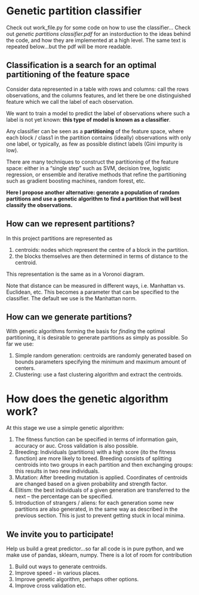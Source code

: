 # Genetic partition classifier

Check out work_file.py for some code on how to use the classifier...
Check out *genetic partitions classifier.pdf* for an instorduction to the ideas behind the code, and how they are implemented at a high level. The same text is repeated below...but the pdf will be more readable.

## Classification is a search for an optimal partitioning of the feature space
Consider data represented in a table with rows and columns: call the rows observations, and the columns features, and let there be one distinguished feature which we call the label of each observation. 

We want to train a model to predict the label of observations where such a label is not yet known: **this type of model is known as a classifier**.

Any classifier can be seen as a **partitioning** of the feature space, where each block / class1 in the partition contains (ideally) observations with only one label, or typically, as few as possible distinct labels (Gini impurity is low).

There are many techniques to construct the partitioning of the feature space: either in a “single step” such as SVM, decision tree, logistic regression, or ensemble and iterative methods that refine the partitioning such as gradient boosting machines, random forest, etc.

**Here I propose another alternative: generate a population of random partitions and use a genetic algorithm to find a partition that will best classify the observations.**

## How can we represent partitions?
In this project partitions are represented as 
1. centroids: nodes which represent the centre of a block in the partition.
2. the blocks themselves are then determined in terms of distance to the centroid.

This representation is the same as in a Voronoi diagram. 

Note that distance can be measured in different ways, i.e. Manhattan vs. Euclidean, etc. This becomes a parameter that can be specified to the classifier. The default we use is the Manhattan norm.

## How can we generate partitions?
With genetic algorithms forming the basis for *finding* the optimal partitioning, it is desirable to generate partitions as simply as possible. So far we use:
1. Simple random generation: centroids are randomly generated based on bounds parameters specifying the minimum and maximum amount of centers.
2. Clustering: use a fast clustering algorithm and extract the centroids.

# How does the genetic algorithm work?
At this stage we use a simple genetic algorithm:
1. The fitness function can be specified in terms of information gain, accuracy or auc. Cross validation is also possible.
2. Breeding: Individuals (partitions) with a high score (ito the fitness function) are more likely to breed. Breeding consists of splitting centroids into two groups in each partition and then exchanging groups: this results in two new individuals.
3. Mutation: After breeding mutation is applied. Coordinates of centroids are changed based on a given probability and strength factor.
4. Elitism: the best individuals of a given generation are transferred to the next – the percentage can be specified.
5. Introduction of strangers / aliens: for each generation some new partitions are also generated, in the same way as described in the previous section. This is just to prevent getting stuck in local minima.

## We invite you to participate!
Help us build a great predictor...so far all code is in pure python, and we make use of pandas, sklearn, numpy. There is a lot of room for contribution
1. Build out ways to generate centroids.
2. Improve speed - in various places.
3. Improve genetic algorithm, perhaps other options.
4. Improve cross validation
etc.


